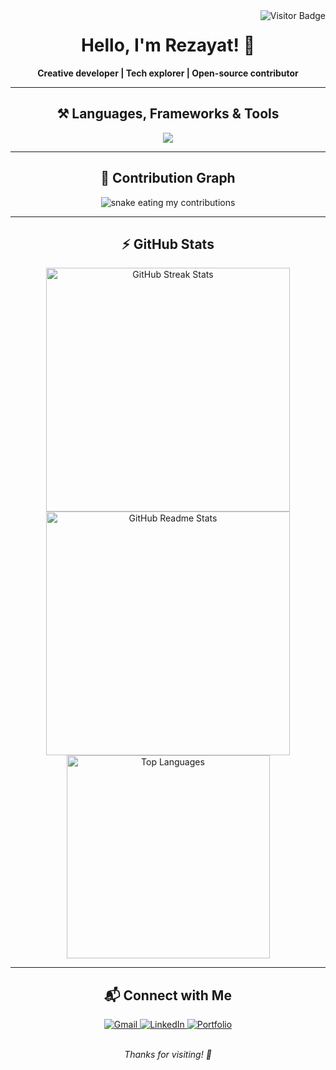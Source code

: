 <img align="right" src="https://visitor-badge.laobi.icu/badge?page_id=Rezayat-ict.Rezayat-ict" alt="Visitor Badge" />

<h1 align="center">
  Hello, I'm Rezayat! 👋
</h1>

<p align="center">
  <b>Creative developer | Tech explorer | Open-source contributor</b>
</p>

---

<h2 align="center">⚒️ Languages, Frameworks & Tools</h2>

<div align="center">
  <img src="https://skillicons.dev/icons?i=python,html,css,c,java,ubuntu,latex" />
</div>

---

<h2 align="center">🐍 Contribution Graph</h2>

<div align="center">
  <img alt="snake eating my contributions" src="https://raw.githubusercontent.com/Rezayat-ict/Rezayat-ict/output/github-contribution-grid-snake.svg" />
</div>

---

<h2 align="center">⚡ GitHub Stats</h2>

<div align="center">
  <img width=390 src="https://github-readme-streak-stats-salesp07.vercel.app/?user=Rezayat-ict&count_private=true&theme=react&border_radius=10" alt="GitHub Streak Stats"/>
  <br/>
  <img width=390 src="https://github-readme-stats-salesp07.vercel.app/api?username=Rezayat-ict&count_private=true&show_icons=true&theme=react&border_radius=10" alt="GitHub Readme Stats" />
  <br/>
  <img width=325 src="https://github-readme-stats-salesp07.vercel.app/api/top-langs/?username=Rezayat-ict&hide=HTML,Jupyter+Notebook&langs_count=8&layout=compact&theme=react&border_radius=10&size_weight=0.5&count_weight=0.5&exclude_repo=github-readme-stats" alt="Top Languages" />
</div>

---

<h2 align="center">📬 Connect with Me</h2>

<div align="center">
  <a href="mailto:rezayat.ict@gmail.com">
    <img src="https://img.shields.io/badge/Gmail-333333?style=for-the-badge&logo=gmail&logoColor=red" alt="Gmail"/>
  </a>
  <a href="https://linkedin.com/in/rezayat-ict" target="_blank">
    <img src="https://img.shields.io/badge/LinkedIn-0077B5?style=for-the-badge&logo=linkedin&logoColor=white" alt="LinkedIn"/>
  </a>
  <a href="https://rezayat-ict.github.io/" target="_blank">
    <img src="https://img.shields.io/badge/Portfolio-FF5722?style=for-the-badge&logo=todoist&logoColor=white" alt="Portfolio"/>
  </a>
</div>

<br/>

<p align="center">
  <i>Thanks for visiting! 🚀</i>
</p>
